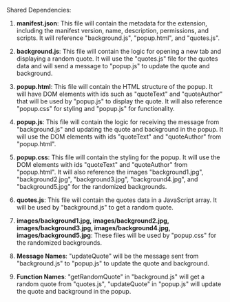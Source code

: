 Shared Dependencies:

1. **manifest.json**: This file will contain the metadata for the extension, including the manifest version, name, description, permissions, and scripts. It will reference "background.js", "popup.html", and "quotes.js".

2. **background.js**: This file will contain the logic for opening a new tab and displaying a random quote. It will use the "quotes.js" file for the quotes data and will send a message to "popup.js" to update the quote and background.

3. **popup.html**: This file will contain the HTML structure of the popup. It will have DOM elements with ids such as "quoteText" and "quoteAuthor" that will be used by "popup.js" to display the quote. It will also reference "popup.css" for styling and "popup.js" for functionality.

4. **popup.js**: This file will contain the logic for receiving the message from "background.js" and updating the quote and background in the popup. It will use the DOM elements with ids "quoteText" and "quoteAuthor" from "popup.html".

5. **popup.css**: This file will contain the styling for the popup. It will use the DOM elements with ids "quoteText" and "quoteAuthor" from "popup.html". It will also reference the images "background1.jpg", "background2.jpg", "background3.jpg", "background4.jpg", and "background5.jpg" for the randomized backgrounds.

6. **quotes.js**: This file will contain the quotes data in a JavaScript array. It will be used by "background.js" to get a random quote.

7. **images/background1.jpg, images/background2.jpg, images/background3.jpg, images/background4.jpg, images/background5.jpg**: These files will be used by "popup.css" for the randomized backgrounds.

8. **Message Names**: "updateQuote" will be the message sent from "background.js" to "popup.js" to update the quote and background.

9. **Function Names**: "getRandomQuote" in "background.js" will get a random quote from "quotes.js", "updateQuote" in "popup.js" will update the quote and background in the popup.